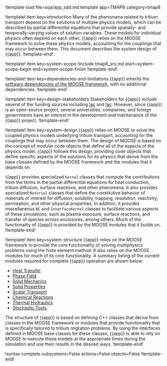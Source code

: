 !template load file=sqa/app_sdd.md.template app=TMAP8 category=tmap8

!template! item key=introduction
Many of the phenomena related to tritium transport depend on the solutions of multiple
physics models, which can be described by partial differential equations that provide spatially- and
temporally-varying values of solution variables. These models for individual physics often depend on
each other. {{app}} relies on the MOOSE framework to solve these physics models, accounting for the
couplings that may occur between them. This document describes the system design of {{app}}.
!template-end!

!template! item key=system-scope
!include tmap8_srs.md start=system-scope-begin end=system-scope-finish
!template-end!

!template! item key=dependencies-and-limitations
{{app}} inherits the [software dependencies of the MOOSE framework](framework_sdd.md#dependencies-and-limitations),
with no additional dependencies.
!template-end!

!template! item key=design-stakeholders
Stakeholders for {{app}} include several of the funding sources including [!ac](DOE) and [!ac](INL).
However, since {{app}} is an open-source project, several universities, companies, and foreign governments
have an interest in the development and maintenance of the {{app}} project.
!template-end!

!template! item key=system-design
{{app}} relies on MOOSE to solve the coupled physics models underlying tritium transport,
accounting for the couplings that may occur between them. The design of MOOSE is based on the concept
of modular code objects that define all of the aspects of the physics model. {{app}} follows this design,
providing code objects that define specific aspects of the solutions for its physics that derive from
the base classes defined by the MOOSE framework and the modules that it depends on.

{{app}} provides specialized `Kernel` classes that compute the contributions from the terms in the
partial differential equations for heat conduction, tritium diffusion, surface reactions, and other phenomena. It also provides
specialized `Material` classes that define the constitutive behavior of materials of interest for
diffusion, solubility, trapping, resolution, reactivity, permeation, and other physical properties. In addition, it provides miscellaneous `BC` and
`InterfaceKernel` classes to facilitate various aspects of these simulations, such as plasma exposure, surface reactions, and transfer of species across enclosures, among others. Much of the functionality
of {{app}} is provided by the MOOSE modules that it builds on.
!template-end!

!template! item key=system-structure
{{app}} relies on the MOOSE framework to provide the core functionality of solving multiphysics problems
using the finite element method. It also relies on the MOOSE modules for much of its core functionality.
A summary listing of the current modules required for complete {{app}} operation are shown below:

- [Heat Transfer](heat_transfer/index.md)
- [Phase Field](phase_field/index.md)
- [Solid Mechanics](solid_mechanics/index.md)
- [Solid Properties](solid_properties/index.md)
- [Scalar Transport](scalar_transport/index.md)
- [Chemical Reactions](chemical_reactions/index.md)
- [Thermal Hydraulics](thermal_hydraulics/index.md)
- [Stochastic Tools](stochastic_tools/index.md)

The structure of {{app}} is based on defining C++ classes that derive from classes in the MOOSE framework
or modules that provide functionality that is specifically tailored to tritium migration
problems. By using the interfaces defined in MOOSE base classes for these classes, {{app}} is able to
rely on MOOSE to execute these models at the appropriate times during the simulation and use their
results in the desired ways.
!template-end!

!syntax complete subsystems=False actions=False objects=False
!template-end!
